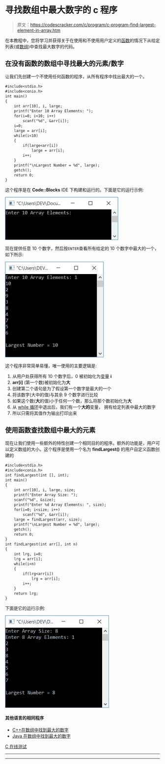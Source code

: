 # 寻找数组中最大数字的 c 程序

> 原文：<https://codescracker.com/c/program/c-program-find-largest-element-in-array.htm>

在本教程中，您将学习并获得关于在使用和不使用用户定义的[函数](/c/c-functions.htm)的情况下从给定列表(或[数组](/c/c-arrays.htm))中查找最大数字的代码。

## 在没有函数的数组中寻找最大的元素/数字

让我们先创建一个不使用任何函数的程序，从所有程序中找出最大的一个。

```
#include<stdio.h>
#include<conio.h>
int main()
{
    int arr[10], i, large;
    printf("Enter 10 Array Elements: ");
    for(i=0; i<10; i++)
        scanf("%d", &arr[i]);
    i=0;
    large = arr[i];
    while(i<10)
    {
        if(large<arr[i])
            large = arr[i];
        i++;
    }
    printf("\nLargest Number = %d", large);
    getch();
    return 0;
}
```

这个程序是在 **Code::Blocks** IDE 下构建和运行的。下面是它的运行示例:

![c program find largest element in array](img/7366348f409989268e27f6f38fcf53ec.png)

现在提供任意 10 个数字，然后按`ENTER`查看所有给定的 10 个数字中最大的一个，如下所示:

![c find largest number in array](img/af8f9baa1dfda22a86c1b6741f4c21b5.png)

这个程序非常简单易懂，唯一使用的主要逻辑是:

1.  从用户处获得所有 10 个数字后，0 被初始化为[变量](/c/c-variables.htm) **i**
2.  **arr[i]** (第一个数)被初始化为**大**
3.  创建第二个语句是为了假设第一个数字是最大的一个
4.  将该数字(大中的值)与其余 9 个数字进行比较
5.  如果这个数(**大**的值)小于任何一个数，那么将那个数初始化为**大**
6.  从 [while 循环](/c/c-while-loop.htm)中退出后，我们有一个**大的**变量， 拥有给定列表中最大的数字
7.  所以只需将其值作为输出打印出来

## 使用函数查找数组中最大的元素

现在让我们使用一些额外的特性创建一个相同目的的程序。额外的功能是，用户可以定义数组的大小。这个程序是使用一个名为 **findLargest()** 的用户自定义函数创建的

```
#include<stdio.h>
#include<conio.h>
int findLargest(int [], int);
int main()
{
    int arr[10], i, large, size;
    printf("Enter Array Size: ");
    scanf("%d", &size);
    printf("Enter %d Array Elements: ", size);
    for(i=0; i<size; i++)
        scanf("%d", &arr[i]);
    large = findLargest(arr, size);
    printf("\nLargest Number = %d", large);
    getch();
    return 0;
}
int findLargest(int arr[], int n)
{
    int lrg, i=0;
    lrg = arr[i];
    while(i<n)
    {
        if(lrg<arr[i])
            lrg = arr[i];
        i++;
    }
    return lrg;
}
```

下面是它的运行示例:

![find largest number in array c](img/67bc2ac927e6c858abffee3a77204bf6.png)

#### 其他语言的相同程序

*   [C++在数组中找到最大的数字](/cpp/program/cpp-program-find-largest-element-in-array.htm)
*   [Java 在数组中找到最大的数字](/java/program/java-program-find-largest-element-in-array.htm)

[C 在线测试](/exam/showtest.php?subid=2)

* * *

* * *